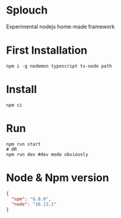 # Splouch
Experimental nodejs home-made framework
 
# First Installation
```shell
npm i -g nodemon typescript ts-node path
```
# Install

```shell
npm ci
```

# Run
```shell
npm run start 
# OR
npm run dev #dev mode obviously
```
    
# Node & Npm version

```json
{
  "npm": "8.8.0",
  "node": "16.13.1"
}
```
